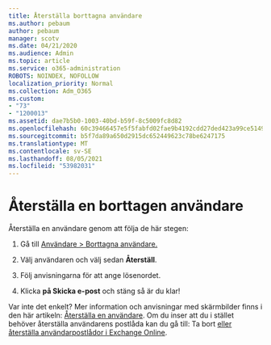 ```yaml
---
title: Återställa borttagna användare
ms.author: pebaum
author: pebaum
manager: scotv
ms.date: 04/21/2020
ms.audience: Admin
ms.topic: article
ms.service: o365-administration
ROBOTS: NOINDEX, NOFOLLOW
localization_priority: Normal
ms.collection: Adm_O365
ms.custom:
- "73"
- "1200013"
ms.assetid: dae7b5b0-1003-40bd-b59f-8c5009fc8d82
ms.openlocfilehash: 60c39466457e5f5fabfd02fae9b4192cdd27ded423a99ce5149b1c102e138097
ms.sourcegitcommit: b5f7da89a650d2915dc652449623c78be6247175
ms.translationtype: MT
ms.contentlocale: sv-SE
ms.lasthandoff: 08/05/2021
ms.locfileid: "53982031"
---
```

# <a name="restore-a-deleted-user"></a>Återställa en borttagen användare

Återställa en användare genom att följa de här stegen:
  
1. Gå till [Användare \> Borttagna användare.](https://admin.microsoft.com/adminportal/home#/deletedusers)

2. Välj användaren och välj sedan **Återställ**.

3. Följ anvisningarna för att ange lösenordet.

4. Klicka **på Skicka e-post** och stäng så är du klar!

Var inte det enkelt? Mer information och anvisningar med skärmbilder finns i den här artikeln: [Återställa en användare](https://docs.microsoft.com/microsoft-365/admin/add-users/restore-user). Om du inser att du i stället behöver återställa användarens postlåda kan du gå till: Ta bort [eller återställa användarpostlådor i Exchange Online](https://docs.microsoft.com/exchange/recipients-in-exchange-online/delete-or-restore-mailboxes).